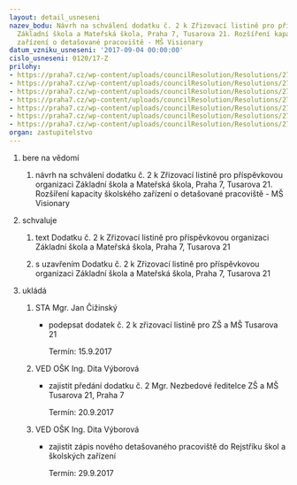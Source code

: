 ```yaml
---
layout: detail_usneseni
nazev_bodu: Návrh na schválení dodatku č. 2 k Zřizovací listině pro příspěvkovou organizaci
  Základní škola a Mateřská škola, Praha 7, Tusarova 21. Rozšíření kapacity školského
  zařízení o detašované pracoviště - MŠ Visionary
datum_vzniku_usneseni: '2017-09-04 00:00:00'
cislo_usneseni: 0120/17-Z
prilohy:
- https://praha7.cz/wp-content/uploads/councilResolution/Resolutions/27244/export/1Duvodovazprava~243948.doc
- https://praha7.cz/wp-content/uploads/councilResolution/Resolutions/27244/export/2NavrhDodatkuc2kZL~243947.doc
- https://praha7.cz/wp-content/uploads/councilResolution/Resolutions/27244/export/3Zrizovacilistina~243946.pdf
- https://praha7.cz/wp-content/uploads/councilResolution/Resolutions/27244/export/4Dodatekc1~243945.pdf
- https://praha7.cz/wp-content/uploads/councilResolution/Resolutions/27244/export/5UsneseniZMCkDodatkuc1~243944.pdf
- https://praha7.cz/wp-content/uploads/councilResolution/Resolutions/27244/export/6UsneseniRMCkDodatkuc2~243943.pdf
- https://praha7.cz/wp-content/uploads/councilResolution/Resolutions/27244/export/export~301165.pdf
organ: zastupitelstvo
---
```

<ol id="urzList" class="urzList_view"><li class="urzClass1" id=""><span name="1">bere na vědomí</span><ol class="urzOlClass"><li class="urzClass2" id="" style="text-align: left;"><span><p>návrh na schválení dodatku č. 2 k Zřizovací listině pro příspěvkovou organizaci Základní škola a Mateřská škola, Praha 7, Tusarova 21. Rozšíření kapacity školského zařízení o detašované pracoviště - MŠ Visionary<br></p></span></li></ol></li><li class="urzClass1" id=""><span name="24">schvaluje</span><ol class="urzOlClass"><li class="urzClass2" id="" style="text-align: left;"><span><p>text Dodatku č. 2 k Zřizovací listině pro příspěvkovou organizaci Základní škola a Mateřská škola, Praha 7, Tusarova 21</p></span></li><li class="urzClass2" id="" style="text-align: left;"><span><p>s uzavřením Dodatku č. 2 k Zřizovací listině pro příspěvkovou organizaci Základní škola a Mateřská škola, Praha 7, Tusarova 21</p></span></li></ol></li><li class="urzClass1" id="urzUkoly"><span name="1">ukládá</span><ol class="urzOlClass"><li class="urzClass2"><span><p>STA Mgr. Jan Čižinský</p></span><ul class="urzUlClass"><li class="urzClass3"><span><p>podepsat dodatek č. 2 k zřizovací listině pro ZŠ a MŠ Tusarova 21</p></span><span class="urzUkolTermin">  Termín:&nbsp;15.9.2017</span></li></ul></li><li class="urzClass2"><span><p>VED OŠK Ing. Dita Výborová</p></span><ul class="urzUlClass"><li class="urzClass3"><span><p>zajistit předání dodatku č. 2 Mgr. Nezbedové ředitelce ZŠ a MŠ Tusarova 21, Praha 7</p></span><span class="urzUkolTermin">  Termín:&nbsp;20.9.2017</span></li></ul></li><li class="urzClass2"><span><p>VED OŠK Ing. Dita Výborová</p></span><ul class="urzUlClass"><li class="urzClass3"><span><p>zajistit zápis nového detašovaného pracoviště do Rejstříku škol a školských zařízení</p></span><span class="urzUkolTermin">  Termín:&nbsp;29.9.2017</span></li></ul></li></ol></li></ol>
